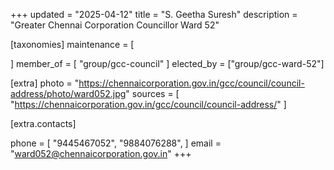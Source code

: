 +++
updated = "2025-04-12"
title = "S. Geetha Suresh"
description = "Greater Chennai Corporation Councillor Ward 52"

[taxonomies]
maintenance = [

]
member_of = [
    "group/gcc-council"
]
elected_by = ["group/gcc-ward-52"]

[extra]
photo = "https://chennaicorporation.gov.in/gcc/council/council-address/photo/ward052.jpg"
sources = [
    "https://chennaicorporation.gov.in/gcc/council/council-address/"
]

[extra.contacts]

phone = [
    "9445467052",
    "9884076288",
    ]
email = "ward052@chennaicorporation.gov.in"
+++